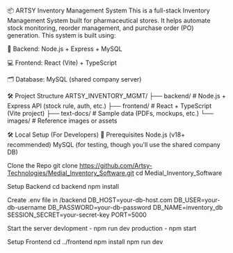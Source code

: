 📦 ARTSY Inventory Management System
This is a full-stack Inventory Management System built for pharmaceutical stores. It helps automate stock monitoring, reorder management, and purchase order (PO) generation. This system is built using:

🔧 Backend: Node.js + Express + MySQL

💻 Frontend: React (Vite) + TypeScript 

🗂 Database: MySQL (shared company server)

🛠️ Project Structure
ARTSY_INVENTORY_MGMT/
├── backend/         # Node.js + Express API (stock rule, auth, etc.)
├── frontend/        # React + TypeScript (Vite project)
├── text-docs/       # Sample data (PDFs, mockups, etc.)
└── images/          # Reference images or assets

🛠 Local Setup (For Developers)
📌 Prerequisites
Node.js (v18+ recommended)
MySQL (for testing, though you'll use the shared company DB)

Clone the Repo
git clone https://github.com/Artsy-Technologies/Medial_Inventory_Software.git
cd Medial_Inventory_Software

Setup Backend
cd backend
npm install

Create .env file in /backend
DB_HOST=your-db-host.com
DB_USER=your-db-username
DB_PASSWORD=your-db-password
DB_NAME=inventory_db
SESSION_SECRET=your-secret-key
PORT=5000

Start the server 
devlopment - npm run dev
production - npm start

Setup Frontend
cd ../frontend
npm install
npm run dev


